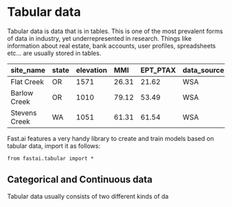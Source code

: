 # Tabular data

Tabular data is data that is in tables. This is one of the most prevalent forms of data in industry, yet underrepresented in research. Things like information about real estate, bank accounts, user profiles, spreadsheets etc... are usually stored in tables.

| site\_name | state | elevation | MMI | EPT\_PTAX | data\_source | agency |
| :--- | :--- | :--- | :--- | :--- | :--- | :--- |
| Flat Creek | OR | 1571 | 26.31 | 21.62 | WSA | EPA |
| Barlow Creek | OR | 1010 | 79.12 | 53.49 | WSA | EPA |
| Stevens Creek | WA | 1051 | 61.31 | 61.54 | WSA | EPA |

Fast.ai features a very handy library to create and train models based on tabular data, import it as follows:

```text
from fastai.tabular import *
```

## Categorical and Continuous data

Tabular data usually consists of two different kinds of da



 

